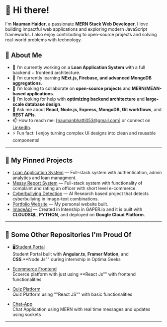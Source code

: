 # 👋 Hi there!

I'm **Nauman Haider**, a passionate **MERN Stack Web Developer**. I love building impactful web applications and exploring modern JavaScript frameworks. I also enjoy contributing to open-source projects and solving real-world problems with technology.

## 🔎 About Me

- 🔭 I’m currently working on a **Loan Application System** with a full backend + frontend architecture.
- 🌱 I’m currently learning **NExt.js, Firebase, and advanced MongoDB aggregations**.
- 👯 I’m looking to collaborate on **open-source projects** and **MERN/MEAN-based applications**.
- 🤔 I’m looking for help with **optimizing backend architecture** and **large-scale database design**.
- 💬 Ask me about **React, Node.js, Express, MongoDB, Git workflows**, and **REST APIs**.
- 📫 How to reach me: [naumanbhatti053@gmail.com] or connect on [LinkedIn]([https://www.linkedin.com/in/your-link](https://www.linkedin.com/in/nauman-haider-97872a228/)).
- ⚡ Fun fact: I enjoy turning complex UI designs into clean and reusable components!

---

## 📌 My Pinned Projects

- [Loan Application System](https://github.com/MateenShahbaz/Laon-App-.git) — Full-stack system with authentication, admin analytics and loan managment.
- [Messy Report System](https://github.com/howarang5s/MessyReport) — Full-stack system with functionality of complaint and rating an officer with short level e-commerce.
- [Cyberbullying Detection](https://github.com/weirdrebel/CyberLens.git) — AI Research based project that detects cyberbullying in image-text combinations.
- [Portfolio Website](https://github.com/howarang5s/howarange5s) — My personal website built.
- [ImageApi](https://github.com/howarang5s/Project_Image_APi.git) — Created in Intenship in GAPER.io and it is built with **CLOUDSQL**, **PYTHON**, and deployed on **Google Cloud Platform**. 

---

## 🧠 Some Other Repositories I'm Proud Of

- [🖥Student Portal](https://github.com/howarang5s/Student_Portal.git)  
  Student Portal built with **Angular.ts**, **Framer Motion**, and **CSS**.**Node.Js"" during internship in Optima Geeks

- [Ecommerce Frontend](https://github.com/howarang5s/Ecommerce_React.git)  
  Ecoerce platform with just using **React Js"" with frontend functionalities

- [Quiz Platform](https://github.com/howarang5s/Quiz-Platform.git)  
  Quiz Platform using ""React JS"" with basic functionalities

- [Chat-App](https://github.com/howarang5s/Chat-app.git)  
  Chat Application using MERN with real time messages and updates using sockets

---



